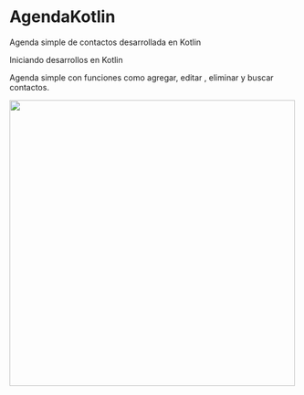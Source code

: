 # AgendaKotlin
Agenda simple de contactos desarrollada en Kotlin

Iniciando desarrollos en Kotlin 

Agenda simple con funciones como agregar, editar , eliminar y buscar contactos.

<img height="500" src="../master/screenshots/agenda.gif"/>
